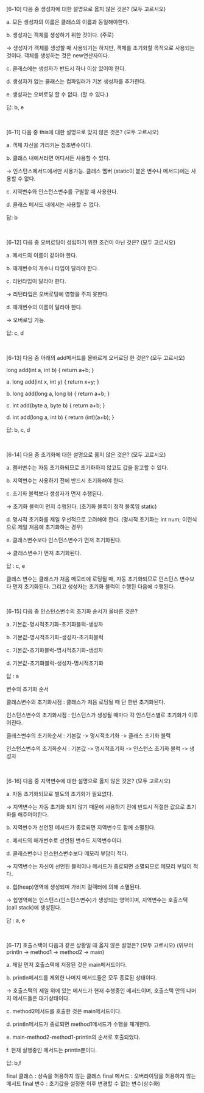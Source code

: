 [6-10] 다음 중 생성자에 대한 설명으로 옳지 않은 것은? (모두 고르시오)

 a. 모든 생성자의 이름은 클래스의 이름과 동일해야한다.

 b. 생성자는 객체를 생성하기 위한 것이다. (주로)

 → 생성자가 객체를 생성할 때 사용되기는 하지만, 객체를 초기화할 목적으로 사용되는 것이다. 객체를 생성하는 것은 new연산자이다.

 c. 클래스에는 생성자가 반드시 하나 이상 있어야 한다.

 d. 생성자가 없는 클래스는 컴파일러가 기본 생성자를 추가한다.

 e. 생성자는 오버로딩 할 수 없다. (할 수 있다.)

답: b, e 

<br>

[6-11] 다음 중 this에 대한 설명으로 맞지 않은 것은? (모두 고르시오)

a. 객체 자신을 가리키는 참조변수이다.

b. 클래스 내에서라면 어디서든 사용할 수 있다.

→ 인스턴스메서드에서만 사용가능. 클래스 멤버 (static이 붙은 변수나 메서드)에는 사용할 수 없다.

c. 지역변수와 인스턴스변수를 구별할 때 사용한다.

d. 클래스 메서드 내에서는 사용할 수 없다.

답: b

<br>

[6-12] 다음 중 오버로딩이 성립하기 위한 조건이 아닌 것은? (모두 고르시오)

a. 메서드의 이름이 같아야 한다.

b. 매개변수의 개수나 타입이 달라야 한다.

c. 리턴타입이 달라야 한다.

→ 리턴타입은 오버로딩에 영향을 주지 못한다.

d. 매개변수의 이름이 달라야 한다. 

→ 오버로딩 가능.

답: c, d

<br>

[6-13] 다음 중 아래의 add메서드를 올바르게 오버로딩 한 것은? (모두 고르시오)

long add(int a, int b) { return a+b; }

a. long add(int x, int y) { return x+y; }

b. long add(long a, long b) { return a+b; }

c. int add(byte a, byte b) { return a+b; }

d. int add(long a, int b) { return (int)(a+b); }

답: b, c, d

<br>

[6-14] 다음 중 초기화에 대한 설명으로 옳지 않은 것은? (모두 고르시오)

a. 멤버변수는 자동 초기화되므로 초기화하지 않고도 값을 참고할 수 있다.

b. 지역변수는 사용하기 전에 반드시 초기화해야 한다.

c. 초기화 블럭보다 생성자가 먼저 수행된다.

→ 초기화 블럭이 먼저 수행된다. (초기화 블록이 정적 블록임 static)

d. 명시적 초기화를 제일 우선적으로 고려해야 한다. (명시적 초기화는 int num; 이런식으로 제일 처음에 초기화하는 경우)

e. 클래스변수보다 인스턴스변수가 먼저 초기화된다.

→ 클래스변수가 먼저 초기화된다.

답 : c, e

클래스 변수는 클래스가 처음 메모리에 로딩될 때, 자동 초기화되므로 인스턴스 변수보다 먼저 초기화된다. 그리고 생성자는 초기화 블럭이 수행된 다음에 수행된다.

<br>

[6-15] 다음 중 인스턴스변수의 초기화 순서가 올바른 것은?

a. 기본값-명시적초기화-초기화블럭-생성자

b. 기본값-명시적초기화-생성자-초기화블럭

c. 기본값-초기화블럭-명시적초기화-생성자

d. 기본값-초기화블럭-생성자-명시적초기화

답 : a

변수의 초기화 순서

클래스변수의 초기화시점 : 클래스가 처음 로딩될 때 단 한번 초기화된다.

인스턴스변수의 초기화시점 : 인스턴스가 생성될 때마다 각 인스턴스별로 초기화가 이루어진다.

클래스변수의 초기화순서 : 기본값 -> 명시적초기화 -> 클래스 초기화 블럭

인스턴스변수의 초기화순서 : 기본값 -> 명시적초기화 -> 인스턴스 초기화 블럭 -> 생성자

<br>

[6-16] 다음 중 지역변수에 대한 설명으로 옳지 않은 것은? (모두 고르시오)

a. 자동 초기화되므로 별도의 초기화가 필요없다.

→ 지역변수는 자동 초기화 되지 않기 때문에 사용하기 전에 반드시 적절한 값으로 초기화를 해주어야한다. 

b. 지역변수가 선언된 메서드가 종료되면 지역변수도 함께 소멸된다.

c. 메서드의 매개변수로 선언된 변수도 지역변수이다.

d. 클래스변수나 인스턴스변수보다 메모리 부담이 적다.

→ 지역변수는 자신이 선언된 블럭이나 메서드가 종료되면 소멸되므로 메모리 부담이 적다. 

e. 힙(heap)영역에 생성되며 가비지 컬렉터에 의해 소멸된다.

→ 힙영역에는 인스턴스(인스턴스변수)가 생성되는 영역이며, 지역변수는 호출스택(call stack)에 생성된다.

답 : a, e

<br>

[6-17] 호출스택이 다음과 같은 상황일 때 옳지 않은 설명은? (모두 고르시오) (위부터 println -> method1 -> method2 -> main)

a. 제일 먼저 호출스택에 저장된 것은 main메서드이다.

b. println메서드를 제외한 나머지 메서드들은 모두 종료된 상태이다.

→ 호출스택의 제일 위에 있는 메서드가 현재 수행중인 메서드이며, 호출스택 안의 나머지 메서드들은 대기상태이다.

c. method2메서드를 호출한 것은 main메서드이다.

d. println메서드가 종료되면 method1메서드가 수행을 재개한다.

e. main-method2-method1-println의 순서로 호출되었다.

f. 현재 실행중인 메서드는 println뿐이다.

답: b,f


final 클래스 : 상속을 허용하지 않는 클래스
final 메서드 : 오버라이딩을 허용하지 않는 메서드
final 변수 : 초기값을 설정한 이후 변경할 수 없는 변수(상수화)
<br>
